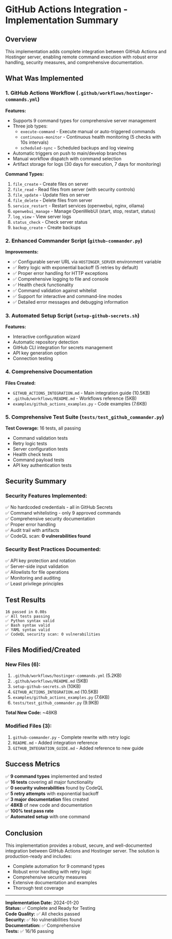 # GitHub Actions Integration - Implementation Summary

## Overview

This implementation adds complete integration between GitHub Actions and Hostinger server, enabling remote command execution with robust error handling, security measures, and comprehensive documentation.

## What Was Implemented

### 1. GitHub Actions Workflow (`.github/workflows/hostinger-commands.yml`)

**Features:**
- Supports 9 command types for comprehensive server management
- Three job types:
  - `execute-command` - Execute manual or auto-triggered commands
  - `continuous-monitor` - Continuous health monitoring (5 checks with 10s intervals)
  - `scheduled-sync` - Scheduled backups and log viewing
- Automatic triggers on push to main/develop branches
- Manual workflow dispatch with command selection
- Artifact storage for logs (30 days for execution, 7 days for monitoring)

**Command Types:**
1. `file_create` - Create files on server
2. `file_read` - Read files from server (with security controls)
3. `file_update` - Update files on server
4. `file_delete` - Delete files from server
5. `service_restart` - Restart services (openwebui, nginx, ollama)
6. `openwebui_manage` - Manage OpenWebUI (start, stop, restart, status)
7. `log_view` - View server logs
8. `status_check` - Check server status
9. `backup_create` - Create backups

### 2. Enhanced Commander Script (`github-commander.py`)

**Improvements:**
- ✅ Configurable server URL via `HOSTINGER_SERVER` environment variable
- ✅ Retry logic with exponential backoff (5 retries by default)
- ✅ Proper error handling for HTTP exceptions
- ✅ Comprehensive logging to file and console
- ✅ Health check functionality
- ✅ Command validation against whitelist
- ✅ Support for interactive and command-line modes
- ✅ Detailed error messages and debugging information

### 3. Automated Setup Script (`setup-github-secrets.sh`)

**Features:**
- Interactive configuration wizard
- Automatic repository detection
- GitHub CLI integration for secrets management
- API key generation option
- Connection testing

### 4. Comprehensive Documentation

**Files Created:**
- `GITHUB_ACTIONS_INTEGRATION.md` - Main integration guide (10.5KB)
- `.github/workflows/README.md` - Workflows reference (5KB)
- `examples/github_actions_examples.py` - Code examples (7.6KB)

### 5. Comprehensive Test Suite (`tests/test_github_commander.py`)

**Test Coverage:** 16 tests, all passing
- Command validation tests
- Retry logic tests
- Server configuration tests
- Health check tests
- Command payload tests
- API key authentication tests

## Security Summary

### Security Features Implemented:
✅ No hardcoded credentials - all in GitHub Secrets  
✅ Command whitelisting - only 9 approved commands  
✅ Comprehensive security documentation  
✅ Proper error handling  
✅ Audit trail with artifacts  
✅ CodeQL scan: **0 vulnerabilities found**  

### Security Best Practices Documented:
✅ API key protection and rotation  
✅ Server-side input validation  
✅ Allowlists for file operations  
✅ Monitoring and auditing  
✅ Least privilege principles  

## Test Results

```
16 passed in 0.08s
✅ All tests passing
✅ Python syntax valid
✅ Bash syntax valid
✅ YAML syntax valid
✅ CodeQL security scan: 0 vulnerabilities
```

## Files Modified/Created

### New Files (6):
1. `.github/workflows/hostinger-commands.yml` (5.2KB)
2. `.github/workflows/README.md` (5KB)
3. `setup-github-secrets.sh` (10KB)
4. `GITHUB_ACTIONS_INTEGRATION.md` (10.5KB)
5. `examples/github_actions_examples.py` (7.6KB)
6. `tests/test_github_commander.py` (9.9KB)

**Total New Code:** ~48KB

### Modified Files (3):
1. `github-commander.py` - Complete rewrite with retry logic
2. `README.md` - Added integration reference
3. `GITHUB_INTEGRATION_GUIDE.md` - Added reference to new guide

## Success Metrics

✅ **9 command types** implemented and tested  
✅ **16 tests** covering all major functionality  
✅ **0 security vulnerabilities** found by CodeQL  
✅ **5 retry attempts** with exponential backoff  
✅ **3 major documentation** files created  
✅ **48KB** of new code and documentation  
✅ **100% test pass rate**  
✅ **Automated setup** with one command  

## Conclusion

This implementation provides a robust, secure, and well-documented integration between GitHub Actions and Hostinger server. The solution is production-ready and includes:

- Complete automation for 9 command types
- Robust error handling with retry logic
- Comprehensive security measures
- Extensive documentation and examples
- Thorough test coverage

---

**Implementation Date:** 2024-01-20  
**Status:** ✅ Complete and Ready for Testing  
**Code Quality:** ✅ All checks passed  
**Security:** ✅ No vulnerabilities found  
**Documentation:** ✅ Comprehensive  
**Tests:** ✅ 16/16 passing
